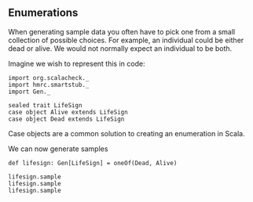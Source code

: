 ## Enumerations

When generating sample data you often have to pick one from a small collection of possible choices. For example, an individual could be either dead or alive. We would not normally expect an individual to be both.

Imagine we wish to represent this in code:

```tut
import org.scalacheck._
import hmrc.smartstub._
import Gen._

sealed trait LifeSign
case object Alive extends LifeSign
case object Dead extends LifeSign
```

Case objects are a common solution to creating an enumeration in Scala.

We can now generate samples

```tut
def lifesign: Gen[LifeSign] = oneOf(Dead, Alive)

lifesign.sample
lifesign.sample
lifesign.sample
```



